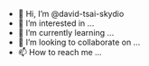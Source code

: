 - 👋 Hi, I’m @david-tsai-skydio
- 👀 I’m interested in ...
- 🌱 I’m currently learning ...
- 💞️ I’m looking to collaborate on ...
- 📫 How to reach me ...

<!---
david-tsai-skydio/david-tsai-skydio is a ✨ special ✨ repository because its `README.md` (this file) appears on your GitHub profile.
You can click the Preview link to take a look at your changes.
--->
